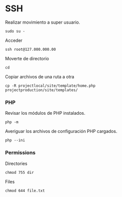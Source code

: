 # SSH

Realizar movimiento a super usuario.
```
sudo su -
```

Acceder
```
ssh root@127.000.000.00
```

Moverte de directorio
```
cd
```

Copiar archivos de una ruta a otra
```
cp -R projectlocal/site/template/home.php projectproduction/site/templates/
```

### PHP
Revisar los módulos de PHP  instalados.
```
php -m
```

Averiguar los archivos de configuración PHP cargados.
```
php --ini
```

### Permissions

Directories
```
chmod 755 dir
```

Files
```
chmod 644 file.txt
```


